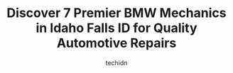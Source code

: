 ---
layout: ampstory
image: https://images.unsplash.com/photo-1610475426780-97170243d2c7?ixlib=rb-4.0.3&ixid=MnwxMjA3fDB8MHxwaG90by1wYWdlfHx8fGVufDB8fHx8&auto=format&fit=crop&w=640&h=853&q=80
author: techidn
featured: false
description: Entrust your vehicle to the 7 best BMW Mechanic in Idaho Falls ID, USA and experience the difference they can make. With their extensive knowledge, state-of-the-art facilities, and commitmen
title: Discover 7 Premier BMW Mechanics in Idaho Falls ID for Quality Automotive Repairs
cover:
   title: Discover 7 Premier BMW Mechanics in Idaho Falls ID for Quality Automotive Repairs
   subtitle: Rickpate
   background: https://images.unsplash.com/photo-1610475426780-97170243d2c7?ixlib=rb-4.0.3&ixid=MnwxMjA3fDB8MHxwaG90by1wYWdlfHx8fGVufDB8fHx8&auto=format&fit=crop&w=640&h=853&q=80

pages: 
 - layout: thirds
   top: <h1>#1 Jerry Bergeman & Sons</h1>
   bottom: "<p>Ive always received excellent service at a fair price. They work on many makes and models, and have kept my older car running its best.</p>"
   background: https://www.knot35.com/toplist/wp-content/uploads/2023/06/best-bmw-mechanic-1-in-idaho-falls-id-1685838496.jpeg
   backgroundblur: true
 - layout: thirds
   top: <h1>#2 Eurotech</h1>
   bottom: "<p>546 W 21st St, Idaho Falls, ID 83402, United States</p>"
   background: https://www.knot35.com/toplist/wp-content/uploads/2023/06/best-bmw-mechanic-2-in-idaho-falls-id-1685838497.jpeg
   cta:
      link: https://www.knot35.com/toplist/discover-7-premier-bmw-mechanics-in-idaho-falls-id-for-quality-automotive-repairs/
      text: Discover 7 Premier BMW Mechanics in Idaho Falls ID for Quality Automotive Repairs
 - layout: thirds
   top: <h1>#3 Farnsworth Auto Repair LLC.</h1>
   bottom: "<p>1895 N Woodruff Ave, Idaho Falls, ID 83401, United States</p>"
   background: https://www.knot35.com/toplist/wp-content/uploads/2023/06/best-bmw-mechanic-3-in-idaho-falls-id-1685838497.jpeg
   cta:
      link: https://www.knot35.com/toplist/discover-7-premier-bmw-mechanics-in-idaho-falls-id-for-quality-automotive-repairs/
      text: Discover 7 Premier BMW Mechanics in Idaho Falls ID for Quality Automotive Repairs
 - layout: thirds
   top: <h1>#4 Jim Serr Automotive</h1>
   bottom: "<p>445 May St, Idaho Falls, ID 83401, United States</p>"
   background: https://images.unsplash.com/photo-1595364397663-fca4f075d796?ixlib=rb-4.0.3&ixid=MnwxMjA3fDB8MHxwaG90by1wYWdlfHx8fGVufDB8fHx8&auto=format&fit=crop&w=640&h=853&q=80
   cta:
      link: https://www.knot35.com/toplist/discover-7-premier-bmw-mechanics-in-idaho-falls-id-for-quality-automotive-repairs/
      text: Discover 7 Premier BMW Mechanics in Idaho Falls ID for Quality Automotive Repairs
 - layout: thirds
   top: <h1>#5 BMW Service</h1>
   bottom: "<p>2200 W Sunnyside Rd, Idaho Falls, ID 83402, United States</p>"
   background: https://images.unsplash.com/photo-1557672172-298e090bd0f1?ixlib=rb-4.0.3&ixid=MnwxMjA3fDB8MHxwaG90by1wYWdlfHx8fGVufDB8fHx8&auto=format&fit=crop&w=640&h=853&q=80
   cta:
      link: https://www.knot35.com/toplist/discover-7-premier-bmw-mechanics-in-idaho-falls-id-for-quality-automotive-repairs/
      text: Discover 7 Premier BMW Mechanics in Idaho Falls ID for Quality Automotive Repairs
 - layout: thirds
   top: <h1>#6 Eastern Idaho Auto Repair LLC</h1>
   bottom: "<p>3891 American Way Suite B, Idaho Falls, ID 83402, United States</p>"
   background: https://images.unsplash.com/photo-1515405295579-ba7b45403062?ixlib=rb-4.0.3&ixid=MnwxMjA3fDB8MHxwaG90by1wYWdlfHx8fGVufDB8fHx8&auto=format&fit=crop&w=640&h=853&q=80
   cta:
      link: https://www.knot35.com/toplist/discover-7-premier-bmw-mechanics-in-idaho-falls-id-for-quality-automotive-repairs/
      text: Discover 7 Premier BMW Mechanics in Idaho Falls ID for Quality Automotive Repairs
 - layout: thirds
   top: <h1>#7 Ron Sayer BMW</h1>
   bottom: "<p>2200 W Sunnyside Rd, Idaho Falls, ID 83402, United States</p>"
   background: https://images.unsplash.com/photo-1574169208507-84376144848b?ixlib=rb-4.0.3&ixid=MnwxMjA3fDB8MHxwaG90by1wYWdlfHx8fGVufDB8fHx8&auto=format&fit=crop&w=640&h=853&q=80
   cta:
      link: https://www.knot35.com/toplist/discover-7-premier-bmw-mechanics-in-idaho-falls-id-for-quality-automotive-repairs/
      text: Discover 7 Premier BMW Mechanics in Idaho Falls ID for Quality Automotive Repairs
 - layout: thirds
   middle: Continue reading...
   background: https://images.unsplash.com/photo-1527067829737-402993088e6b?ixlib=rb-4.0.3&ixid=MnwxMjA3fDB8MHxwaG90by1wYWdlfHx8fGVufDB8fHx8&auto=format&fit=crop&w=640&h=853&q=80
   cta:
      link: https://www.knot35.com/toplist/discover-7-premier-bmw-mechanics-in-idaho-falls-id-for-quality-automotive-repairs/
      text: Discover 7 Premier BMW Mechanics in Idaho Falls ID for Quality Automotive Repairs
      
---
